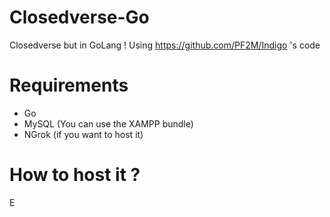 # Closedverse-Go
Closedverse but in GoLang ! Using https://github.com/PF2M/Indigo 's code

# Requirements

- Go
- MySQL (You can use the XAMPP bundle)
- NGrok (if you want to host it)

# How to host it ?
E

